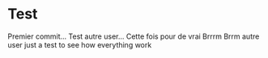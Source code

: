 Test
====
Premier commit...
Test autre user... Cette fois pour de vrai
Brrrm Brrm autre user
just a test to see how everything work
